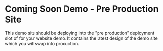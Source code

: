 # Coming Soon Demo - Pre Production Site

This demo site should be deploying into the "pre production" deployment slot of for your website demo. It contains the latest design of the demo site which you will swap into production.